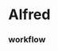 <!--
 * @Author: hy
 * @Date: 2022-05-31 23:23:21
 * @LastEditors: hy
 * @Description:
 * @LastEditTime: 2022-05-31 23:26:37
 * @FilePath: /setting/Alfred/README.md
 * Copyright 2022 hy, All Rights Reserved.
 * 仅供学习使用~
-->

# Alfred

### workflow
